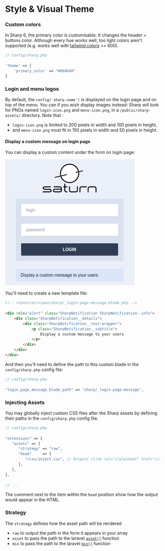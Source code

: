 # Style & Visual Theme

### Custom colors

In Sharp 6, the primary color is customisable. It changes the header + buttons color. Although every hue works well, too light colors aren't supported (e.g. works well with [tailwind colors](https://tailwindcss.com/docs/customizing-colors#color-palette-reference) >= 600).

```php
// config/sharp.php

'theme' => [
    'primary_color' => "#004D40"
]
```

### Login and menu logos

By default, the `config('sharp.name')` is displayed on the login page and on top of the menu. You can if you wish display images instead: Sharp will look for PNGs named `login-icon.png` and `menu-icon.png`, in a `/public/sharp-assets/` directory. Note that :
- `login-icon.png` is limited to 200 pixels in width and 100 pixels in height,
- and `menu-icon.png` must fit in 150 pixels in width and 50 pixels in height.

#### Display a custom message on login page

You can display a custom content under the form on login page:

![Example of a custom message on login](./img/message-login.png)

You'll need to create a new template file:

```html
<!-- resources/views/sharp/_login-page-message.blade.php -->

<div role="alert" class="SharpNotification SharpNotification--info">
    <div class="SharpNotification__details">
        <div class="SharpNotification__text-wrapper">
            <p class="SharpNotification__subtitle">
                Display a custom message to your users
            </p>
        </div>
    </div>
</div>
```

And then you'll need to define the path to this custom blade in the `config/sharp.php` config file:

```php
// config/sharp.php

"login_page_message_blade_path" => "sharp/_login-page-message",
```


### Injecting Assets

You may globally inject custom CSS files after the Sharp assets by defining their paths in the `config/sharp.php` config file.

```php
// config/sharp.php

"extensions" => [
   "assets" => [
      "strategy" => "raw",
      "head"     => [
         "/css/inject.css", // Outputs <link rel="stylesheet" href="/css/inject.css"> after sharp assets
      ],
   ],
],

// ...
```

The comment next to the item within the `head` position show how the output would appear in the HTML.

### Strategy

The `strategy` defines how the asset path will be rendered

- `raw` to output the path in the form it appears in your array
- `asset` to pass the path to the laravel [`asset()`](https://laravel.com/docs/5.6/helpers#method-asset) function
- `mix` to pass the path to the laravel [`mix()`](https://laravel.com/docs/5.6/helpers#method-mix) function 
